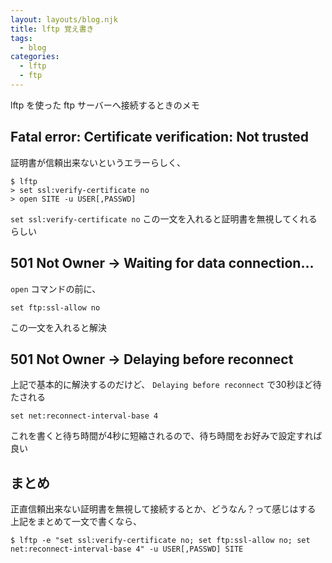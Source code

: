 ```yaml
---
layout: layouts/blog.njk
title: lftp 覚え書き
tags:
  - blog
categories:
  - lftp
  - ftp
---
```


lftp を使った ftp サーバーへ接続するときのメモ

## Fatal error: Certificate verification: Not trusted
証明書が信頼出来ないというエラーらしく、
```shell
$ lftp
> set ssl:verify-certificate no
> open SITE -u USER[,PASSWD]
```
`set ssl:verify-certificate no` この一文を入れると証明書を無視してくれるらしい

## 501 Not Owner → Waiting for data connection...
`open` コマンドの前に、
```shell
set ftp:ssl-allow no
```
この一文を入れると解決

## 501 Not Owner → Delaying before reconnect
上記で基本的に解決するのだけど、 `Delaying before reconnect` で30秒ほど待たされる
``` shell
set net:reconnect-interval-base 4
```
これを書くと待ち時間が4秒に短縮されるので、待ち時間をお好みで設定すれば良い

## まとめ
正直信頼出来ない証明書を無視して接続するとか、どうなん？って感じはする  
上記をまとめて一文で書くなら、
```shell
$ lftp -e "set ssl:verify-certificate no; set ftp:ssl-allow no; set net:reconnect-interval-base 4" -u USER[,PASSWD] SITE
```
